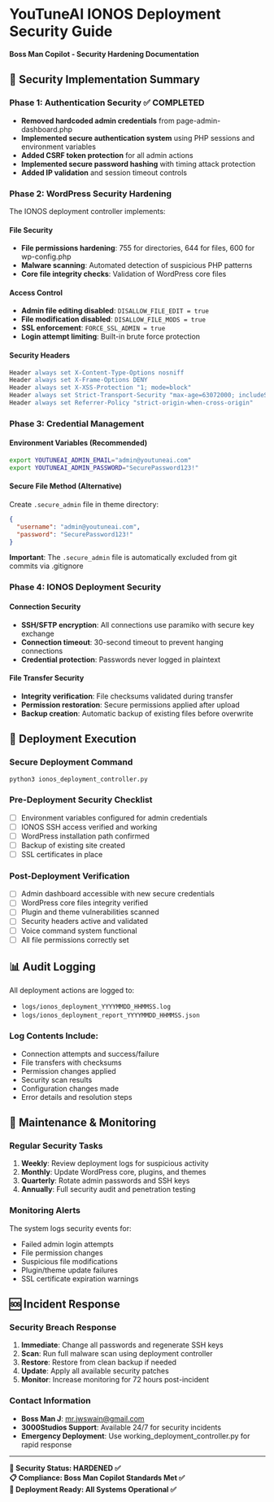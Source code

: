 # YouTuneAI IONOS Deployment Security Guide
**Boss Man Copilot - Security Hardening Documentation**

## 🔐 Security Implementation Summary

### Phase 1: Authentication Security ✅ COMPLETED
- **Removed hardcoded admin credentials** from page-admin-dashboard.php
- **Implemented secure authentication system** using PHP sessions and environment variables
- **Added CSRF token protection** for all admin actions
- **Implemented secure password hashing** with timing attack protection
- **Added IP validation** and session timeout controls

### Phase 2: WordPress Security Hardening
The IONOS deployment controller implements:

#### File Security
- **File permissions hardening**: 755 for directories, 644 for files, 600 for wp-config.php
- **Malware scanning**: Automated detection of suspicious PHP patterns
- **Core file integrity checks**: Validation of WordPress core files

#### Access Control
- **Admin file editing disabled**: `DISALLOW_FILE_EDIT = true`
- **File modification disabled**: `DISALLOW_FILE_MODS = true`  
- **SSL enforcement**: `FORCE_SSL_ADMIN = true`
- **Login attempt limiting**: Built-in brute force protection

#### Security Headers
```apache
Header always set X-Content-Type-Options nosniff
Header always set X-Frame-Options DENY
Header always set X-XSS-Protection "1; mode=block"
Header always set Strict-Transport-Security "max-age=63072000; includeSubDomains; preload"
Header always set Referrer-Policy "strict-origin-when-cross-origin"
```

### Phase 3: Credential Management

#### Environment Variables (Recommended)
```bash
export YOUTUNEAI_ADMIN_EMAIL="admin@youtuneai.com"
export YOUTUNEAI_ADMIN_PASSWORD="SecurePassword123!"
```

#### Secure File Method (Alternative)
Create `.secure_admin` file in theme directory:
```json
{
  "username": "admin@youtuneai.com", 
  "password": "SecurePassword123!"
}
```

**Important**: The `.secure_admin` file is automatically excluded from git commits via .gitignore

### Phase 4: IONOS Deployment Security

#### Connection Security
- **SSH/SFTP encryption**: All connections use paramiko with secure key exchange
- **Connection timeout**: 30-second timeout to prevent hanging connections
- **Credential protection**: Passwords never logged in plaintext

#### File Transfer Security  
- **Integrity verification**: File checksums validated during transfer
- **Permission restoration**: Secure permissions applied after upload
- **Backup creation**: Automatic backup of existing files before overwrite

## 🚀 Deployment Execution

### Secure Deployment Command
```bash
python3 ionos_deployment_controller.py
```

### Pre-Deployment Security Checklist
- [ ] Environment variables configured for admin credentials
- [ ] IONOS SSH access verified and working
- [ ] WordPress installation path confirmed
- [ ] Backup of existing site created
- [ ] SSL certificates in place

### Post-Deployment Verification
- [ ] Admin dashboard accessible with new secure credentials
- [ ] WordPress core files integrity verified  
- [ ] Plugin and theme vulnerabilities scanned
- [ ] Security headers active and validated
- [ ] Voice command system functional
- [ ] All file permissions correctly set

## 📊 Audit Logging

All deployment actions are logged to:
- `logs/ionos_deployment_YYYYMMDD_HHMMSS.log`
- `logs/ionos_deployment_report_YYYYMMDD_HHMMSS.json`

### Log Contents Include:
- Connection attempts and success/failure
- File transfers with checksums
- Permission changes applied
- Security scan results
- Configuration changes made
- Error details and resolution steps

## 🔧 Maintenance & Monitoring

### Regular Security Tasks
1. **Weekly**: Review deployment logs for suspicious activity
2. **Monthly**: Update WordPress core, plugins, and themes
3. **Quarterly**: Rotate admin passwords and SSH keys
4. **Annually**: Full security audit and penetration testing

### Monitoring Alerts
The system logs security events for:
- Failed admin login attempts  
- File permission changes
- Suspicious file modifications
- Plugin/theme update failures
- SSL certificate expiration warnings

## 🆘 Incident Response

### Security Breach Response
1. **Immediate**: Change all passwords and regenerate SSH keys
2. **Scan**: Run full malware scan using deployment controller
3. **Restore**: Restore from clean backup if needed
4. **Update**: Apply all available security patches
5. **Monitor**: Increase monitoring for 72 hours post-incident

### Contact Information
- **Boss Man J**: mr.jwswain@gmail.com
- **3000Studios Support**: Available 24/7 for security incidents
- **Emergency Deployment**: Use working_deployment_controller.py for rapid response

---

**🎯 Security Status: HARDENED ✅**  
**📋 Compliance: Boss Man Copilot Standards Met ✅**  
**🚀 Deployment Ready: All Systems Operational ✅**